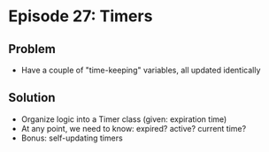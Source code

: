 Episode 27: Timers
==================

Problem
--------

- Have a couple of "time-keeping" variables, all updated identically

Solution
--------

- Organize logic into a Timer class (given: expiration time)
- At any point, we need to know: expired? active? current time?
- Bonus: self-updating timers
